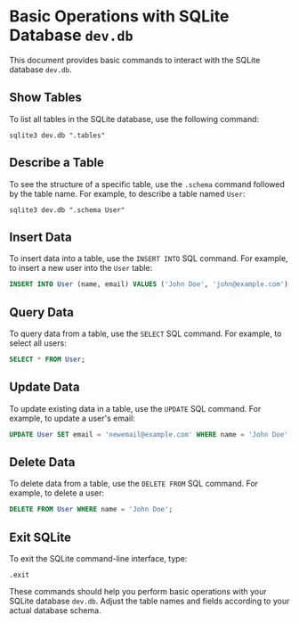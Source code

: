 # Basic Operations with SQLite Database `dev.db`

This document provides basic commands to interact with the SQLite database `dev.db`.

## Show Tables

To list all tables in the SQLite database, use the following command:

```shell
sqlite3 dev.db ".tables"
```

## Describe a Table

To see the structure of a specific table, use the `.schema` command followed by the table name. For example, to describe a table named `User`:

```shell
sqlite3 dev.db ".schema User"
```

## Insert Data

To insert data into a table, use the `INSERT INTO` SQL command. For example, to insert a new user into the `User` table:

```sql
INSERT INTO User (name, email) VALUES ('John Doe', 'john@example.com');
```

## Query Data

To query data from a table, use the `SELECT` SQL command. For example, to select all users:

```sql
SELECT * FROM User;
```

## Update Data

To update existing data in a table, use the `UPDATE` SQL command. For example, to update a user's email:

```sql
UPDATE User SET email = 'newemail@example.com' WHERE name = 'John Doe';
```

## Delete Data

To delete data from a table, use the `DELETE FROM` SQL command. For example, to delete a user:

```sql
DELETE FROM User WHERE name = 'John Doe';
```

## Exit SQLite

To exit the SQLite command-line interface, type:

```shell
.exit
```

These commands should help you perform basic operations with your SQLite database `dev.db`. Adjust the table names and fields according to your actual database schema.

```shell

```